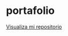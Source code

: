# portafolio

<a href="https://sebastiansinchon.github.io/portafolio/">Visualiza mi repositorio</a>

